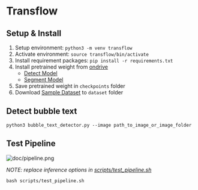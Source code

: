 # Transflow
## Setup & Install
1. Setup environment: `python3 -m venv transflow`
2. Activate environment: `source transflow/bin/activate`
3. Install requirement packages: `pip install -r requirements.txt`
4. Install pretrained weight from [ondrive](https://fptuniversity-my.sharepoint.com/:f:/g/personal/khanhdqhe171671_fpt_edu_vn/Ev5oqZDV_-NCh3Pkv7uCPZYBekVgO5Z2xI1s8fsNguWCVg?e=UN1wZE)
    - [Detect Model](https://fptuniversity-my.sharepoint.com/:u:/g/personal/khanhdqhe171671_fpt_edu_vn/EZcflcRo1SlGpodat_jSDNkB4KWB8UFu1MHfa-FM_FlMRw?e=QqS3Kg)
    - [Segment Model](https://fptuniversity-my.sharepoint.com/:u:/g/personal/khanhdqhe171671_fpt_edu_vn/EckRFiNXJUNEnTGUQF_kiz8BTeKFkUwGLvKiZroOMqDEcg?e=Qsi6w5)
5. Save pretrained weight in `checkpoints` folder
6. Download [Sample Dataset](https://fptuniversity-my.sharepoint.com/:u:/g/personal/khanhdqhe171671_fpt_edu_vn/EXnzZ9LoVhlNlg9Cfum4JkEBhY-kuBzTPIIQSry5DHuGKA?e=mRyKsD) to `dataset` folder

## Detect bubble text
`
python3 bubble_text_detector.py --image path_to_image_or_image_folder
`
## Test Pipeline
![doc/pipeline.png](doc/pipeline.png)

_NOTE: replace inference options in [scripts/test_pipeline.sh](scripts/test_pipeline.sh)_

`
bash scripts/test_pipeline.sh
`
